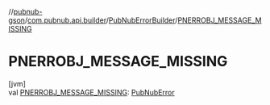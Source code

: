 //[pubnub-gson](../../../index.md)/[com.pubnub.api.builder](../index.md)/[PubNubErrorBuilder](index.md)/[PNERROBJ_MESSAGE_MISSING](-p-n-e-r-r-o-b-j_-m-e-s-s-a-g-e_-m-i-s-s-i-n-g.md)

# PNERROBJ_MESSAGE_MISSING

[jvm]\
val [PNERROBJ_MESSAGE_MISSING](-p-n-e-r-r-o-b-j_-m-e-s-s-a-g-e_-m-i-s-s-i-n-g.md): [PubNubError](../../../../pubnub-gson/com.pubnub.api/-pub-nub-error/index.md)
